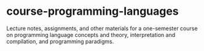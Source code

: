 # course-programming-languages

Lecture notes, assignments, and other materials for a one-semester course on programming language concepts and theory, interpretation and compilation, and programming paradigms.

